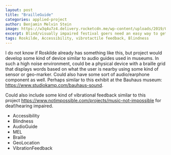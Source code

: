 ```yaml
---
layout: post
title: "BrailleGuide"
categories: applied-project
author: Benjamin Melvin Stein
image: https://w3q4u7z4.delivery.rocketcdn.me/wp-content/uploads/2019/07/david_kamp_bauhaus_sound_bauhaussound_studiokamp_Bauhaus_dessau_museum_recording_sound_PMWO9607.webp
excerpt: Blind/visually impaired festival goers need an easy way to get information about things near them because it can enable a more autonomous experience for them.
tags: Roskilde, Accessibility, vibrotactile feedback, Blindness
---
```

I do not know if Roskilde already has something like this, but project would develop some kind of device similar to audio guides used in museums. In such a high noise environment, could be a physical device with a braille grid that displays words based on what the user is nearby using some kind of sensor or geo-marker. Could also have some sort of audio/earphone component as well. Perhaps similar to this exhibit at the Bauhaus museum: https://www.studiokamp.com/bauhaus-sound.

Could also include some kind of vibrational feedback similar to this project https://www.notimpossible.com/projects/music-not-impossible for deaf/hearing impaired.

- Accessibility
- Blindness
- AudioGuide
- MEL
- Braille
- GeoLocation
- VibrationFeedback
